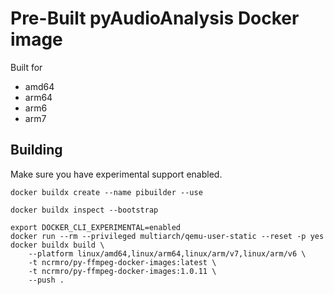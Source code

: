 # Pre-Built pyAudioAnalysis Docker image

Built for
* amd64
* arm64
* arm6
* arm7

## Building

Make sure you have experimental support enabled.

```
docker buildx create --name pibuilder --use
```

```
docker buildx inspect --bootstrap
```

```
export DOCKER_CLI_EXPERIMENTAL=enabled
docker run --rm --privileged multiarch/qemu-user-static --reset -p yes
docker buildx build \
    --platform linux/amd64,linux/arm64,linux/arm/v7,linux/arm/v6 \
    -t ncrmro/py-ffmpeg-docker-images:latest \
    -t ncrmro/py-ffmpeg-docker-images:1.0.11 \
    --push .
```
